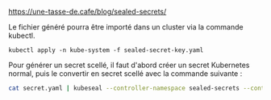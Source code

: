 https://une-tasse-de.cafe/blog/sealed-secrets/

Le fichier généré pourra être importé dans un cluster via la commande kubectl.

```
kubectl apply -n kube-system -f sealed-secret-key.yaml
```


Pour générer un secret scellé, il faut d'abord créer un secret Kubernetes normal, puis le convertir en secret scellé avec la commande suivante :

```bash
cat secret.yaml | kubeseal --controller-namespace sealed-secrets --controller-name sealed-secrets --format yaml > sealed-secret.yaml
```